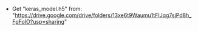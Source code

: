 - Get "keras_model.h5" from:
    "https://drive.google.com/drive/folders/13xe6t9Waumu1tFIJqg7sjPd8h_FpFoIO?usp=sharing"
